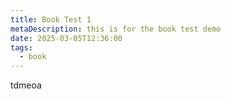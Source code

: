 ```yaml
---
title: Book Test 1
metaDescription: this is for the book test demo
date: 2025-03-05T12:36:00
tags:
  - book
---
```

tdmeoa
